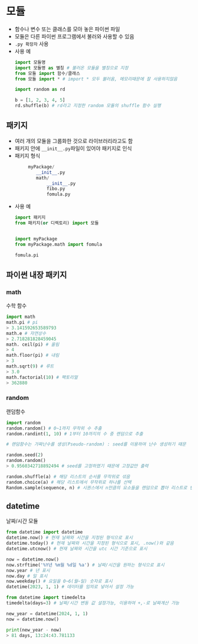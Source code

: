 # 모듈
- 함수나 변수 또는 클래스를 모아 놓은 파이썬 파일
- 모듈은 다른 파이썬 프로그램에서 불러와 사용할 수 있음
- `.py 확장자` 사용
- 사용 예
    ```python
    import 모듈명 
    import 모듈명 as 별칭 # 불러온 모듈을 별칭으로 지정
    from 모듈 import 함수/클래스
    from 모듈 import * # import * 모두 불러옴, 메모리때문에 잘 사용하지않음

    import random as rd

    b = [1, 2, 3, 4, 5]
    rd.shuffle(b) # rd라고 지정한 random 모듈의 shuffle 함수 실행

    ```

## 패키지
- 여러 개의 모듈을 그룹화한 것으로 라이브러리라고도 함
- 패키지 안에 `__init__.py`파일이 있어야 패키지로 인식
- 패키지 형식
    ```python
         myPackage/
            __init__.py
            math/
                __init__.py
                fibo.py
                fomula.py
    ```
- 사용 예
    ```python
    import 패키지
    from 패키지(or 디렉토리) import 모듈


    import myPackage
    from myPackage.math import fomula

    fomula.pi
    ```

## 파이썬 내장 패키지
### math
수학 함수
```python
import math
math.pi # pi
> 3.141592653589793
math.e # 자연상수
> 2.718281828459045
math. ceil(pi) # 올림
> 4
math.floor(pi) # 내림
> 3
math.sqrt(9) # 루트
> 3.0
math.factorial(10) # 팩토리얼
> 362880
```
### random
랜덤함수
```python
import random
random.random() # 0~1까지 무작위 수 추출
random.randint(1, 10) # 1부터 10까지의 수 중 랜덤으로 추출

# 랜덤함수는 가짜난수를 생성(Pseudo-random) : seed를 이용하여 난수 생성하기 때문

random.seed(2)
random.random()
> 0.9560342718892494 # seed를 고정하였기 때문에 고정값만 출력

random.shuffle(a) # 해당 리스트의 순서를 무작위로 섞음
random.choice(a) # 해당 리스트에서 무작위로 하나를 선택
Random.sample(sequence, n) # 시퀀스에서 n만큼의 요소들을 랜덤으로 뽑아 리스트로 반환, 중복 x
```

## datetime
날짜/시간 모듈
```python
from datetime import datetime
datetime.now() # 현재 날짜와 시간을 지정된 형식으로 표시
datetime.today() # 현재 날짜와 시간을 지정된 형식으로 표시, .now()와 같음
datetime.utcnow() # 현재 날짜와 시간을 utc 시간 기준으로 표시

now = datetime.now()
now.strftime('%Y년 %m월 %d일 %a') # 날짜/시간을 원하는 형식으로 표시
now.year # 년 표시
now.day # 일 표시
now.weekday() # 요일을 0~6(월~일) 숫자로 표시
datetime(2023, 1, 1) # 데이터를 임의로 넣어서 설정 가능

from datetime import timedelta
timedelta(days=3) # 날짜/시간 변동 값 설정가능, 이용하여 +,-로 날짜계산 가능

new_year = datetime(2024, 1, 1)
now = datetime.now()

print(new_year - now)
> 81 days, 13:24:43.781133
```


